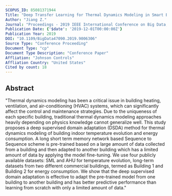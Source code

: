 ```yaml
---
SCOPUS_ID: 85081371944
Title: "Deep Transfer Learning for Thermal Dynamics Modeling in Smart Buildings"
Author: "Jiang Z."
Journal: "Proceedings - 2019 IEEE International Conference on Big Data, Big Data 2019"
Publication Date: {'$date': '2019-12-01T00:00:00Z'}
Publication Year: 2019
DOI: "10.1109/BigData47090.2019.9006306"
Source Type: "Conference Proceeding"
Document Type: "cp"
Document Type Description: "Conference Paper"
Affliation: "Johnson Controls"
Affliation Country: "United States"
Cited by count: 18
---
```


## Abstract
"Thermal dynamics modeling has been a critical issue in building heating, ventilation, and air-conditioning (HVAC) systems, which can significantly affect the control and maintenance strategies. Due to the uniqueness of each specific building, traditional thermal dynamics modeling approaches heavily depending on physics knowledge cannot generalize well. This study proposes a deep supervised domain adaptation (DSDA) method for thermal dynamics modeling of building indoor temperature evolution and energy consumption. A long short term memory network based Sequence to Sequence scheme is pre-trained based on a large amount of data collected from a building and then adapted to another building which has a limited amount of data by applying the model fine-tuning. We use four publicly available datasets: SML and AHU for temperature evolution, long-term datasets from two different commercial buildings, termed as Building 1 and Building 2 for energy consumption. We show that the deep supervised domain adaptation is effective to adapt the pre-trained model from one building to another building and has better predictive performance than learning from scratch with only a limited amount of data."
